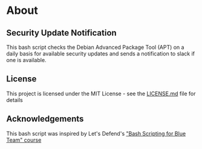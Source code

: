 # About

## Security Update Notification
This bash script checks the Debian Advanced Package Tool (APT) on a daily basis for available security updates and sends a notification to slack if one is available.
## License
This project is licensed under the MIT License - see the [LICENSE.md](https://github.com/DaveRoppo/Cyber-Security/blob/main/LICENSE) file for details
## Acknowledgements
This bash script was inspired by Let's Defend's ["Bash Scripting for Blue Team" course](https://app.letsdefend.io/training/lessons/bash-scripting-for-blue-team)

